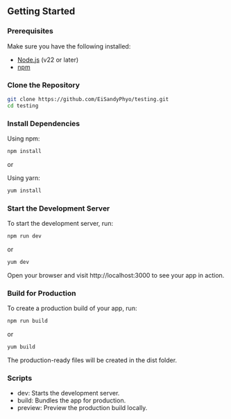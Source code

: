 ## Getting Started

### Prerequisites

Make sure you have the following installed:

- [Node.js](https://nodejs.org/) (v22 or later)
- [npm](https://www.npmjs.com/)

### Clone the Repository

```bash
git clone https://github.com/EiSandyPhyo/testing.git
cd testing
```

### Install Dependencies

Using npm:
```bash
npm install
```

or

Using yarn:
```bash
yum install
```

### Start the Development Server
To start the development server, run:
```bash
npm run dev
```

or

```bash
yum dev
```

Open your browser and visit http://localhost:3000 to see your app in action.

### Build for Production

To create a production build of your app, run:

```bash
npm run build
```

or

```bash
yum build
```

The production-ready files will be created in the dist folder.


### Scripts

- dev: Starts the development server.
- build: Bundles the app for production.
- preview: Preview the production build locally.
